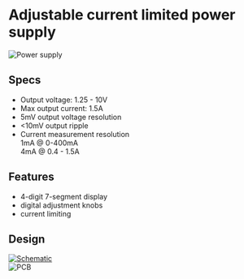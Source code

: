 # Adjustable current limited power supply

![Power supply](https://dl.dropbox.com/u/4476572/photos/power-supply.jpg)

## Specs
* Output voltage: 1.25 - 10V   
* Max output current: 1.5A  
* 5mV output voltage resolution  
* <10mV output ripple  
* Current measurement resolution  
	1mA @ 0-400mA  
	4mA @ 0.4 - 1.5A  

## Features
* 4-digit 7-segment display  
* digital adjustment knobs  
* current limiting  

## Design
[![Schematic](https://dl.dropbox.com/u/4476572/photos/power-supply-schema.png)](https://github.com/tuopppi/adjustable-power-supply/blob/master/power-supply-schematic.pdf)  
![PCB](https://dl.dropbox.com/u/4476572/photos/power-supply-pcb.png)

